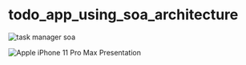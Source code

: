 # todo_app_using_soa_architecture


![task manager soa](https://github.com/user-attachments/assets/42e4aa36-f3c2-4507-8b2f-4e356623e048)

![Apple iPhone 11 Pro Max Presentation](https://github.com/user-attachments/assets/18407f54-7fb6-44ba-9d46-02bba0ee15e0)
